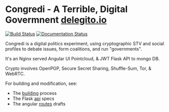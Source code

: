 # Congredi - A Terrible, Digital Govermnent [delegito.io](//delegito.io)
[![Build Status](https://travis-ci.org/Thetoxicarcade/congredi.svg?branch=master)](https://travis-ci.org/Thetoxicarcade/congredi)
[![Documentation Status](https://readthedocs.org/projects/congredi/badge/?version=latest)](http://congredi.readthedocs.io/en/latest/?badge=latest)

Congredi is a digital politics experiment, using cryptographic STV and
social profiles to debate issues, form coalitions, and run "governments".

It's an Nginx served Angular UI Pointcloud, & JWT Flask API to mongo DB.

Crypto involves OpenPGP, Secure Secret Sharing, Shuffle-Sum, Tor, & WebRTC.

For building and modification, see:
* The [building](/building) process
* The Flask [api](/api) specs
* The angular [routes](/routes) drafts

